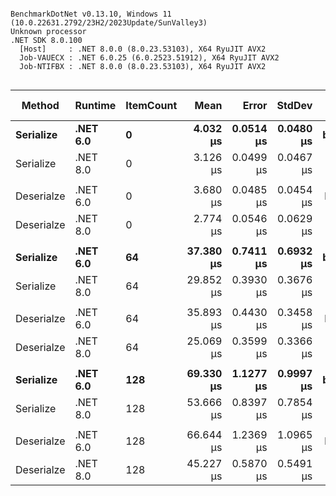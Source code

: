 ```

BenchmarkDotNet v0.13.10, Windows 11 (10.0.22631.2792/23H2/2023Update/SunValley3)
Unknown processor
.NET SDK 8.0.100
  [Host]     : .NET 8.0.0 (8.0.23.53103), X64 RyuJIT AVX2
  Job-VAUECX : .NET 6.0.25 (6.0.2523.51912), X64 RyuJIT AVX2
  Job-NTIFBX : .NET 8.0.0 (8.0.23.53103), X64 RyuJIT AVX2


```
| Method     | Runtime  | ItemCount | Mean      | Error     | StdDev    | Ratio        | RatioSD | Allocated | Alloc Ratio |
|----------- |--------- |---------- |----------:|----------:|----------:|-------------:|--------:|----------:|------------:|
| **Serialize**  | **.NET 6.0** | **0**         |  **4.032 μs** | **0.0514 μs** | **0.0480 μs** |     **baseline** |        **** |   **9.78 KB** |            **** |
| Serialize  | .NET 8.0 | 0         |  3.126 μs | 0.0499 μs | 0.0467 μs | 1.29x faster |   0.02x |   9.78 KB |  1.00x more |
|            |          |           |           |           |           |              |         |           |             |
| Deserialze | .NET 6.0 | 0         |  3.680 μs | 0.0485 μs | 0.0454 μs |     baseline |         |   5.26 KB |             |
| Deserialze | .NET 8.0 | 0         |  2.774 μs | 0.0546 μs | 0.0629 μs | 1.32x faster |   0.03x |   5.26 KB |  1.00x more |
|            |          |           |           |           |           |              |         |           |             |
| **Serialize**  | **.NET 6.0** | **64**        | **37.380 μs** | **0.7411 μs** | **0.6932 μs** |     **baseline** |        **** |  **24.87 KB** |            **** |
| Serialize  | .NET 8.0 | 64        | 29.852 μs | 0.3930 μs | 0.3676 μs | 1.25x faster |   0.03x |  30.87 KB |  1.24x more |
|            |          |           |           |           |           |              |         |           |             |
| Deserialze | .NET 6.0 | 64        | 35.893 μs | 0.4430 μs | 0.3458 μs |     baseline |         |  23.77 KB |             |
| Deserialze | .NET 8.0 | 64        | 25.069 μs | 0.3599 μs | 0.3366 μs | 1.43x faster |   0.02x |  23.77 KB |  1.00x more |
|            |          |           |           |           |           |              |         |           |             |
| **Serialize**  | **.NET 6.0** | **128**       | **69.330 μs** | **1.1277 μs** | **0.9997 μs** |     **baseline** |        **** |  **40.71 KB** |            **** |
| Serialize  | .NET 8.0 | 128       | 53.666 μs | 0.8397 μs | 0.7854 μs | 1.29x faster |   0.03x |  52.71 KB |  1.29x more |
|            |          |           |           |           |           |              |         |           |             |
| Deserialze | .NET 6.0 | 128       | 66.644 μs | 1.2369 μs | 1.0965 μs |     baseline |         |  40.42 KB |             |
| Deserialze | .NET 8.0 | 128       | 45.227 μs | 0.5870 μs | 0.5491 μs | 1.47x faster |   0.03x |  40.42 KB |  1.00x more |
